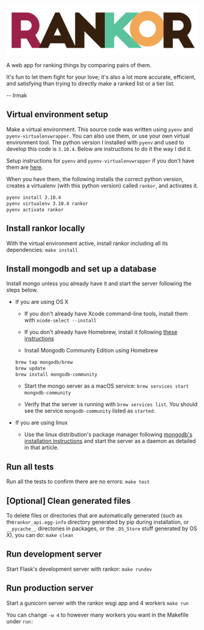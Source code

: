 ![RANKOR](https://raw.githubusercontent.com/frrmack/rankor/master/logo/rankor_logo_white.png)

A web app for ranking things by comparing pairs of them.

It's fun to let them fight for your love; it's also a lot more accurate, efficient, and satisfying than trying to directly make a ranked list or a tier list.


-- Irmak

## Virtual environment setup

Make a virtual environment. This source code was written using `pyenv` and `pyenv-virtualenvwrapper`. You can also use them, or use your own virtual environment tool. The python version I installed with `pyenv` and used to develop this code is `3.10.4`. Below are instructions to do it the way I did it.


Setup instructions for `pyenv` and `pyenv-virtualenvwrapper` if you don't have them are [here](https://gist.github.com/eliangcs/43a51f5c95dd9b848ddc). 


When you have them, the following installs the correct python version, creates a virtualenv (with this python version) called `rankor`, and activates it.


```
pyenv install 3.10.4
pyenv virtualenv 3.10.4 rankor
pyenv activate rankor
```

## Install rankor locally
With the virtual environment active, install rankor including all its dependencies:
`make install`


## Install mongodb and set up a database

Install mongo unless you already have it and start the server following the steps below.

- If you are using OS X

    - If you don't already have Xcode command-line tools, install them with `xcode-select --install`

    - If you don't already have Homebrew, install it following [these instructions](https://brew.sh/#install)

    - Install Mongodb Community Edition using Homebrew
    ```
    brew tap mongodb/brew
    brew update
    brew install mongodb-community
    ```

    - Start the mongo server as a macOS service:
    `brew services start mongodb-community`


    - Verify that the server is running with `brew services list`. You should see the service `mongodb-community` listed as `started`. 


- If you are using linux
    
    - Use the linux distribution's package manager following [mongodb's installation instructions](https://www.mongodb.com/docs/manual/administration/install-on-linux/) and start the server as a daemon as detailed in that article.


## Run all tests
Run all the tests to confirm there are no errors:
`make test`


## \[Optional\] Clean generated files
To delete files or directories that are automatically generated (such as  the`rankor_api.egg-info` directory generated by pip during installation, or `__pycache__` directories in packages, or the `.DS_Store` stuff generated by OS X), you can do:
`make clean`


## Run development server
Start Flask's development server with rankor:
`make rundev`


## Run production server
Start a gunicorn server with the rankor wsgi app and 4 workers
`make run`

You can change `-w 4` to however many workers you want in the Makefile under `run:`
